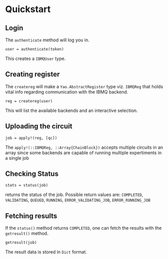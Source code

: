 # Quickstart

## Login
The `authenticate` method will log you in. 
```
user = authenticate(token)
```
This creates a `IBMQUser` type.

## Creating register
The `createreg` will make a `Yao.AbstractRegister` type viz. `IBMQReg` that holds vital info regarding communication with the IBMQ backend.
```
reg = createreg(user)
```
This will list the available backends and an interactive selection.
## Uploading the circuit
```
job = apply!(reg, [qc])
```
The `apply!(::IBMQReg, ::Array{ChainBlock})` accepts multiple circuits in an array since some backends are capable of running multiple expertiments in a single job

## Checking Status
```
stats = status(job)
```
returns the status of the job. 
Possible return values are: 
`COMPLETED`, `VALIDATING`, `QUEUED`, `RUNNING`,  `ERROR_VALIDATING_JOB`, `ERROR_RUNNING_JOB`

## Fetching results
If the `status()` method returns `COMPLETED`, one can fetch the results with the `getresult()` method.
```
getresult(job)
```
The result data is stored in `Dict` format.